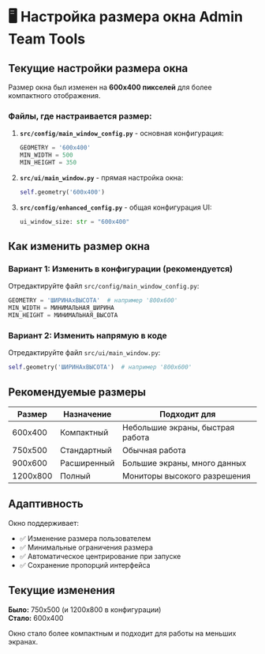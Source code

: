 # 🖥️ Настройка размера окна Admin Team Tools

## Текущие настройки размера окна

Размер окна был изменен на **600x400 пикселей** для более компактного отображения.

### Файлы, где настраивается размер:

1. **`src/config/main_window_config.py`** - основная конфигурация:
   ```python
   GEOMETRY = '600x400'
   MIN_WIDTH = 500
   MIN_HEIGHT = 350
   ```

2. **`src/ui/main_window.py`** - прямая настройка окна:
   ```python
   self.geometry('600x400')
   ```

3. **`src/config/enhanced_config.py`** - общая конфигурация UI:
   ```python
   ui_window_size: str = "600x400"
   ```

## Как изменить размер окна

### Вариант 1: Изменить в конфигурации (рекомендуется)
Отредактируйте файл `src/config/main_window_config.py`:
```python
GEOMETRY = 'ШИРИНАxВЫСОТА'  # например '800x600'
MIN_WIDTH = МИНИМАЛЬНАЯ_ШИРИНА
MIN_HEIGHT = МИНИМАЛЬНАЯ_ВЫСОТА
```

### Вариант 2: Изменить напрямую в коде
Отредактируйте файл `src/ui/main_window.py`:
```python
self.geometry('ШИРИНАxВЫСОТА')  # например '800x600'
```

## Рекомендуемые размеры

| Размер | Назначение | Подходит для |
|--------|------------|--------------|
| 600x400 | Компактный | Небольшие экраны, быстрая работа |
| 750x500 | Стандартный | Обычная работа |
| 900x600 | Расширенный | Большие экраны, много данных |
| 1200x800 | Полный | Мониторы высокого разрешения |

## Адаптивность

Окно поддерживает:
- ✅ Изменение размера пользователем
- ✅ Минимальные ограничения размера
- ✅ Автоматическое центрирование при запуске
- ✅ Сохранение пропорций интерфейса

## Текущие изменения

**Было:** 750x500 (и 1200x800 в конфигурации)  
**Стало:** 600x400

Окно стало более компактным и подходит для работы на меньших экранах.
